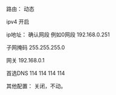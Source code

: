路由： 动态

ipv4   开启

ip地址： 确认网段  例如0网段    192.168.0.251

子网掩码   255.255.255.0  

网关 192.168.0.1

首选DNS 114 114 114 114 

其他配置： 关闭，不动。

